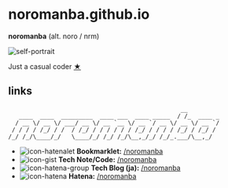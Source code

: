# noromanba.github.io

**noromanba** (alt. noro / nrm)

![self-portrait](https://github.com/noromanba.png)

Just a casual coder [★](https://assets-cdn.github.com/images/icons/emoji/unicode/2b50.png)

## links

```aa
                                                 __
   ____  ____  _________  ____ ___  ____ _____  / /_  ____ _
  / __ \/ __ \/ ___/ __ \/ __ `__ \/ __ `/ __ \/ __ \/ __ `/
 / / / / /_/ / /  / /_/ / / / / / / /_/ / / / / /_/ / /_/ /
/_/ /_/\____/_/   \____/_/ /_/ /_/\__,_/_/ /_/_.___/\__,_/

```

- ![icon-hatenalet](http://let.hatelabo.jp/images/favicon.png) **Bookmarklet:** [/noromanba](http://let.hatelabo.jp/noromanba/)
- ![icon-gist](https://www.google.com/s2/favicons?domain=gist.github.com) **Tech Note/Code:** [/noromanba](https://gist.github.com/noromanba/)
- ![icon-hatena-group](https://www.google.com/s2/favicons?domain=ptech.g.hatena.ne.jp) **Tech Blog (ja):** [/noromanba](http://ptech.g.hatena.ne.jp/noromanba/)
- ![icon-hatena](https://www.google.com/s2/favicons?domain=profile.hatena.ne.jp) **Hatena:** [/noromanba](https://profile.hatena.ne.jp/noromanba/)

<!--
![icon](https://www.google.com/s2/favicons?domain=)
-->
